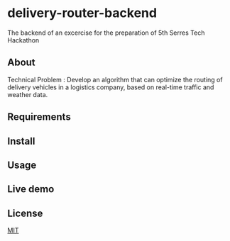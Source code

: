 # delivery-router-backend
The backend of an excercise for the preparation of 5th Serres Tech Hackathon

## About
Technical Problem : Develop an algorithm that can optimize the routing of delivery vehicles in a logistics company, based on real-time traffic and weather data.
## Requirements

## Install

## Usage

## Live demo

## License

[MIT](LICENSE)
